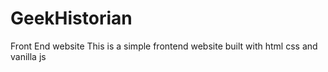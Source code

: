 # GeekHistorian
Front End website
This is a simple frontend website built with html css and vanilla js
